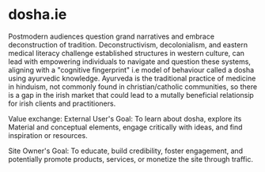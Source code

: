 # dosha.ie
Postmodern audiences question grand narratives and embrace deconstruction of tradition. Deconstructivism, decolonialism, and eastern medical literacy challenge established structures in western culture, can lead with empowering individuals to navigate and question these systems, aligning with a "cognitive fingerprint" i.e model of behaviour called a dosha
using ayurvedic knowledge. Ayurveda is the traditional practice of medicine in hinduism, not commonly found in christian/catholic communities, so there is a gap in the irish market that could lead to a mutally beneficial relationsip for irish clients and practitioners.

Value exchange:
External User's Goal: To learn about dosha, explore its Material and conceptual elements, engage critically with ideas, and find inspiration or resources.

Site Owner's Goal: To educate, build credibility, foster engagement, and potentially promote products, services, or monetize the site through traffic.

